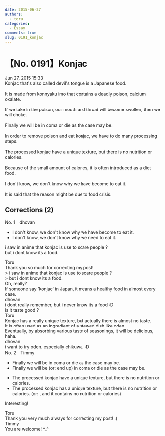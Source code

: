 ```yaml
---
date: 2015-06-27
authors:
  - toru
categories:
  - Essay
comments: true
slug: 0191_konjac
---
```


# 【No. 0191】Konjac
<div class="date">Jun 27, 2015 15:33</div>
<div id="post"><div id="body_show_ori">
Konjac that's also called devil's tongue is a Japanese food.<br/><br/>It is made from konnyaku imo that contains a deadly poison, calcium oxalate.<br/><br/>If we take in the poison, our mouth and throat will become swollen, then we will choke.<br/><br/>Finally we will be in coma or die as the case may be.<br/><br/>In order to remove poison and eat konjac, we have to do many processing steps.<br/><br/>The processed konjac have a unique texture, but there is no nutrition or calories.<br/><br/>Because of the small amount of calories, it is often introduced as a diet food.<br/><br/>I don't know, we don't know why we have become to eat it.<br/><br/>It is said that the reason might be due to food crisis.
</div></div>

<!-- more -->


## Corrections (2)
<div id="block"><div class="first_name"> No. 1　<span class="just_name">dhovan</span></div><div id="block2">
<ul class="correction_field">
<li class="incorrect">I don't know, we don't know why we have become to eat it.</li>
<li class="corrected correct">
I don't know, we don't know why we <span class="f_blue">need</span> to eat it.
</li>
</ul>
<p class="comment_small">
 i saw in anime that konjac is use to scare people ?
 <br/>
 but i dont know its a food.
</p>

</div><div class="name"><span class="just_name">Toru</span><br>
Thank you so much for correcting my post!<br/>&gt; i saw in anime that konjac is use to scare people ?<br/>&gt; but i dont know its a food.<br/>Oh, really? <br/>If someone say 'konjac' in Japan, it means a healthy food in almost every case.
</div>
<div class="name"><span class="just_name">dhovan</span><br>
i dont really remember, but i never know its a food :D<br/>is it taste good ?
</div>
<div class="name"><span class="just_name">Toru</span><br>
Konjac has a really unique texture, but actually there is almost no taste.<br/>It is often used as an ingredient of a stewed dish like oden.<br/>Eventually, by absorbing various taste of seasonings, it will be delicious, haha.
</div>
<div class="name"><span class="just_name">dhovan</span><br>
i want to try oden. especially chikuwa. :D
</div>
</div>
<div id="block"><div class="first_name"> No. 2　<span class="just_name">Timmy</span></div><div id="block2">
<ul class="correction_field">
<li class="incorrect">Finally we will be in coma or die as the case may be.</li>
<li class="corrected correct">
Finally we will be (or: <span class="f_blue">end up</span>) in coma or die as the case may be.
</li>
</ul>
<ul class="correction_field">
<li class="incorrect">The processed konjac have a unique texture, but there is no nutrition or calories.</li>
<li class="corrected correct">
The processed konjac ha<span class="f_blue">s</span> a unique texture, but there is no nutrition or calories. (or: , <span class="f_blue">and it contains no nutrition or calories</span>) 
</li>
</ul>
<p class="comment_small">
 Interesting!
</p>

</div><div class="name"><span class="just_name">Toru</span><br>
Thank you very much always for correcting my post! :)
</div>
<div class="name"><span class="just_name">Timmy</span><br>
You are welcome! ^_^
</div>
</div>
